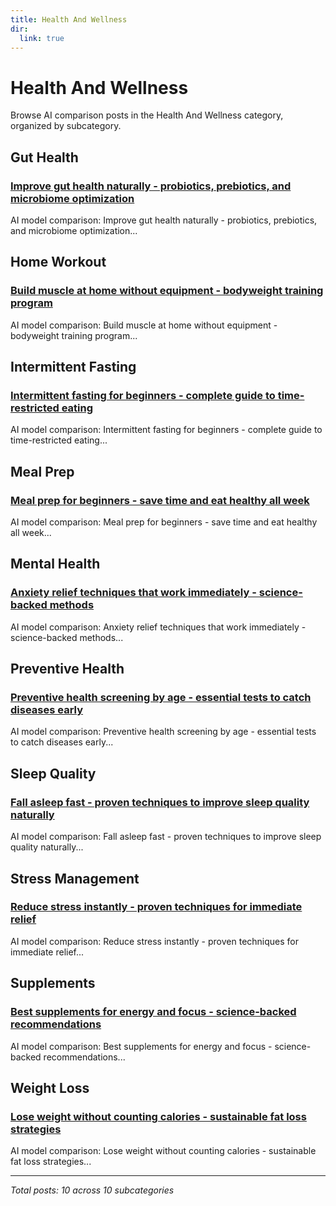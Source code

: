 ```yaml
---
title: Health And Wellness
dir:
  link: true
---
```


# Health And Wellness

Browse AI comparison posts in the Health And Wellness category, organized by subcategory.

## Gut Health

### [Improve gut health naturally - probiotics, prebiotics, and microbiome optimization](gut-health/chatgpt-vs-claude-vs-gemini-gut-health-2828.md)

AI model comparison: Improve gut health naturally - probiotics, prebiotics, and microbiome optimization...

## Home Workout

### [Build muscle at home without equipment - bodyweight training program](home-workout/claude-vs-gemini-vs-mistral-home-workout-5106.md)

AI model comparison: Build muscle at home without equipment - bodyweight training program...

## Intermittent Fasting

### [Intermittent fasting for beginners - complete guide to time-restricted eating](intermittent-fasting/claude-vs-gemini-vs-grok-intermittent-fasting-4063.md)

AI model comparison: Intermittent fasting for beginners - complete guide to time-restricted eating...

## Meal Prep

### [Meal prep for beginners - save time and eat healthy all week](meal-prep/gemini-vs-grok-vs-mistral-meal-prep-9621.md)

AI model comparison: Meal prep for beginners - save time and eat healthy all week...

## Mental Health

### [Anxiety relief techniques that work immediately - science-backed methods](mental-health/chatgpt-vs-claude-vs-grok-mental-health-4826.md)

AI model comparison: Anxiety relief techniques that work immediately - science-backed methods...

## Preventive Health

### [Preventive health screening by age - essential tests to catch diseases early](preventive-health/claude-vs-deepseek-vs-grok-preventive-health-8999.md)

AI model comparison: Preventive health screening by age - essential tests to catch diseases early...

## Sleep Quality

### [Fall asleep fast - proven techniques to improve sleep quality naturally](sleep-quality/deepseek-vs-gemini-vs-grok-sleep-quality-8802.md)

AI model comparison: Fall asleep fast - proven techniques to improve sleep quality naturally...

## Stress Management

### [Reduce stress instantly - proven techniques for immediate relief](stress-management/claude-vs-grok-vs-mistral-stress-management-3328.md)

AI model comparison: Reduce stress instantly - proven techniques for immediate relief...

## Supplements

### [Best supplements for energy and focus - science-backed recommendations](supplements/deepseek-vs-gemini-vs-mistral-supplements-9668.md)

AI model comparison: Best supplements for energy and focus - science-backed recommendations...

## Weight Loss

### [Lose weight without counting calories - sustainable fat loss strategies](weight-loss/chatgpt-vs-deepseek-vs-grok-weight-loss-2947.md)

AI model comparison: Lose weight without counting calories - sustainable fat loss strategies...

---

*Total posts: 10 across 10 subcategories*
